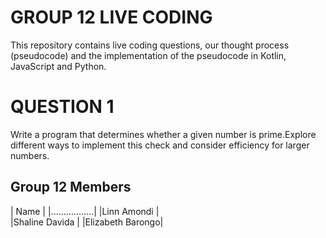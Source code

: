 # GROUP 12 LIVE CODING
This repository contains live coding questions, our thought process (pseudocode) and the implementation of the pseudocode in Kotlin, JavaScript and Python.
# QUESTION 1
Write a program that determines whether a given  number is prime.Explore different ways to implement this check and consider efficiency for larger numbers.
## Group 12 Members
|     Name        |
|.................|
|Linn Amondi      |      
|Shaline Davida   |
|Elizabeth Barongo|










